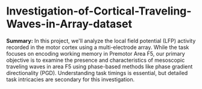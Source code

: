 # Investigation-of-Cortical-Traveling-Waves-in-Array-dataset
**Summary:**
In this project, we'll analyze the local field potential (LFP) activity recorded in the motor cortex using a multi-electrode array. While the task focuses on encoding working memory in Premotor Area F5, our primary objective is to examine the presence and characteristics of mesoscopic traveling waves in area F5 using phase-based methods like phase gradient directionality (PGD). Understanding task timings is essential, but detailed task intricacies are secondary for this investigation.
